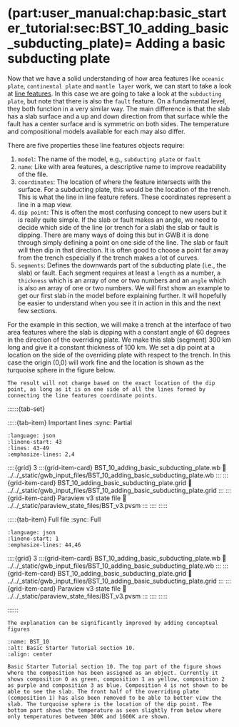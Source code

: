 (part:user_manual:chap:basic_starter_tutorial:sec:BST_10_adding_basic_subducting_plate)=
Adding a basic subducting plate
============================

Now that we have a solid understanding of how area features like `oceanic plate`, `continental plate` and `mantle layer` work, we can start to take a look at [line features](part:user_manual:chap:concepts:sec:line_features). In this case we are going to take a look at the `subducting plate`, but note that there is also the `fault` feature. On a fundamental level, they both function in a very similar way. The main difference is that the slab has a slab surface and a up and down direction from that surface while the fault has a center surface and is symmetric on both sides. The temperature and compositional models available for each may also differ.

There are five properties these line features objects require:

1. `model`: The name of the model, e.g., `subducting plate` or `fault`
2. `name`: Like with area features, a descriptive name to improve readability of the file.
3. `coordinates`: The location of where the feature intersects with the surface. For a subducting plate, this would be the location of the trench. This is what the line in line feature refers. These coordinates represent a line in a map view.
4. `dip point`: This is often the most confusing concept to new users but it is really quite simple. If the slab or fault makes an angle, we need to decide which side of the line (or trench for a slab) the slab or fault is dipping. There are many ways of doing this but in GWB it is done through simply defining a point on one side of the line. The slab or fault will then dip in that direction. It is often good to choose a point far away from the trench especially if the trench makes a lot of curves.
5. `segments`: Defines the downwards part of the subducting plate (i.e., the slab) or fault. Each segment requires at least a `length` as a number, a `thickness` which is an array of one or two numbers and an `angle` which is also an array of one or two numbers. We will first show an example to get our first slab in the model before explaining further. It will hopefully be easier to understand when you see it in action in this and the next few sections.

For the example in this section, we will make a trench at the interface of two area features where the slab is dipping with a constant angle of 60 degrees in the direction of the overriding plate. We make this slab (segment) 300 km long and give it a constant thickness of 100 km. We set a dip point at a location on the side of the overriding plate with respect to the trench. In this case the origin (0,0) will work fine and the location is shown as the turquoise sphere in the figure below. 

```{note}
The result will not change based on the exact location of the dip point, as long as it is on one side of all the lines formed by connecting the line features coordinate points.
```

::::::{tab-set}

:::::{tab-item} Important lines
:sync: Partial

```{literalinclude} ../../_static/gwb_input_files/BST_10_adding_basic_subducting_plate.wb
:language: json
:lineno-start: 43
:lines: 43-49
:emphasize-lines: 2,4
```
::::{grid} 3
:::{grid-item-card} BST_10_adding_basic_subducting_plate.wb
:link: ../../_static/gwb_input_files/BST_10_adding_basic_subducting_plate.wb
:::
:::{grid-item-card} BST_10_adding_basic_subducting_plate.grid
:link: ../../_static/gwb_input_files/BST_10_adding_basic_subducting_plate.grid
:::
:::{grid-item-card} Paraview v3 state file 
:link: ../../_static/paraview_state_files/BST_v3.pvsm
:::
::::
:::::

:::::{tab-item} Full file
:sync: Full


```{literalinclude} ../../_static/gwb_input_files/BST_10_adding_basic_subducting_plate.wb
:language: json
:lineno-start: 1
:emphasize-lines: 44,46
```

::::{grid} 3
:::{grid-item-card} BST_10_adding_basic_subducting_plate.wb
:link: ../../_static/gwb_input_files/BST_10_adding_basic_subducting_plate.wb
:::
:::{grid-item-card} BST_10_adding_basic_subducting_plate.grid
:link: ../../_static/gwb_input_files/BST_10_adding_basic_subducting_plate.grid
:::
:::{grid-item-card} Paraview v3 state file 
:link: ../../_static/paraview_state_files/BST_v3.pvsm
:::
::::
:::::

::::::


```{todo}
The explanation can be significantly improved by adding conceptual figures
```
```{figure} ../../../../doc/sphinx/_static/images/user_manual/basic_starter_tutorial/BST_10.png
:name: BST_10
:alt: Basic Starter Tutorial section 10. 
:align: center

Basic Starter Tutorial section 10. The top part of the figure shows where the composition has been assigned as an object. Currently it shows composition 0 as green, composition 1 as yellow, composition 2 as purple and composition 3 as blue. Composition 4 is not shown to be able to see the slab. The front half of the overriding plate (composition 1) has also been removed to be able to better view the slab. The turquoise sphere is the location of the dip point. The bottom part shows the temperature as seen slightly from below where only temperatures between 300K and 1600K are shown. 
```
